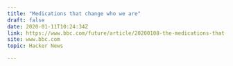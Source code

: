 ```yaml
---
title: "Medications that change who we are"
draft: false
date: 2020-01-11T10:24:34Z
link: https://www.bbc.com/future/article/20200108-the-medications-that-change-who-we-are?utm_medium=RSS&utm_source=hune
site: www.bbc.com
topic: Hacker News  

---
```


